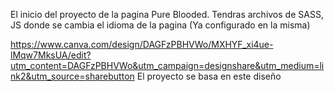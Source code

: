 El inicio del proyecto de la pagina Pure Blooded. Tendras archivos de SASS, JS donde se cambia el idioma de la pagina (Ya configurado en la misma)

https://www.canva.com/design/DAGFzPBHVWo/MXHYF_xi4ue-lMqw7MksUA/edit?utm_content=DAGFzPBHVWo&utm_campaign=designshare&utm_medium=link2&utm_source=sharebutton El proyecto se basa en este diseño

